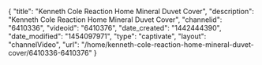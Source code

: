 {
    "title": "Kenneth Cole Reaction Home Mineral Duvet Cover",
    "description": "Kenneth Cole Reaction Home Mineral Duvet Cover",
    "channelid": "6410336",
    "videoid": "6410376",
    "date_created": "1442444390",
    "date_modified": "1454097971",
    "type": "captivate",
    "layout": "channelVideo",
    "url": "\/home\/kenneth-cole-reaction-home-mineral-duvet-cover\/6410336-6410376"
}